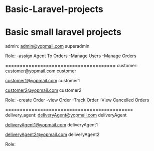 # Basic-Laravel-projects
Basic small laravel projects
====================================
admin:
admin@yopmail.com
superadmin

Role:
-assign Agent To Orders
-Manage Users
-Manage Orders

======================================
customer:
customer@yopmail.com
customer

customer1@yopmail.com
customer1

customer2@yopmail.com
customer2

Role:
-create Order
-view Order
-Track Order
-View Cancelled Orders

============================================
delivery_agent:
deliveryAgent@yopmail.com
deliveryAgent

deliveryAgent1@yopmail.com
deliveryAgent1

deliveryAgent2@yopmail.com
deliveryAgent2

Role:

